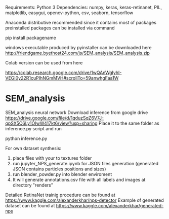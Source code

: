Requirements:
Python 3 
Dependencies:
numpy, 
keras,
keras-retinanet,
PIL, 
matplotlib,
easygui,
opencv-python,
csv,
seaborn,
tensorflow 

Anaconda distributive recommended since it contains most of packages preinstalled
packages can be installed via command 

pip install packagename

windows executable produced by pyinstaller can be downloaded here http://friendgame.byethost24.com/js/SEM_analysis/SEM_analysis.zip

Colab version can be used from here

https://colab.research.google.com/drive/1wQAnWgIyhI-VEGI0y22R1cuPIhNGmMVH#scrollTo=59anwhgFaa1W


# SEM_analysis
SEM_analysis neural network
Download inference from google drive https://drive.google.com/file/d/1qduzSqZ6V7J-qpSX5C6Ly1OIwW417kt6/view?usp=sharing
Place it to the same folder as inference.py script and run 


python inference.py


For own dataset synthesis:
1. place files with your to textures folder
2. run jupyter_NPS_generate.ipynb for JSON files generation (generated JSON contains particles positions and sizes)
3. run blender_powder.py into blender enviroment
4. It will generate annotations.csv file with all labels and images at directory "renders"

Detailed RetinaNet trainig procedure can be found at https://www.kaggle.com/alexanderkhar/nps-detector
Example of generated dataset can be found at https://www.kaggle.com/alexanderkhar/generated-nps
